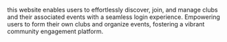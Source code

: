 this website enables users to effortlessly discover, join, and manage clubs and their associated events with a seamless login experience. Empowering users to form their own clubs and organize events, fostering a vibrant community engagement platform.
